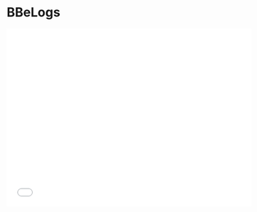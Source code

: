 # BBeLogs

<embed src="Odencat_-_Text_Channels_-_blockbros_904740845473923162.html" width="550" height="400"></embed>
